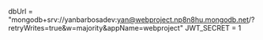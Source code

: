 dbUrl = "mongodb+srv://yanbarbosadev:yan@webproject.np8n8hu.mongodb.net/?retryWrites=true&w=majority&appName=webproject"
JWT_SECRET = 1